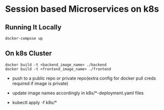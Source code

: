 # Session based Microservices on k8s

## Running It Locally

```
docker-compose up
```

## On k8s Cluster

```
docker build -t <backend_image_name> ./backend
docker build -t <frontend_image_name> ./frontend
```

- push to a public repo or private repo(extra config for docker pull creds required if image is private)

- update image names accordingly in k8s/*-deployment.yaml files 

- kubectl apply -f k8s/*
